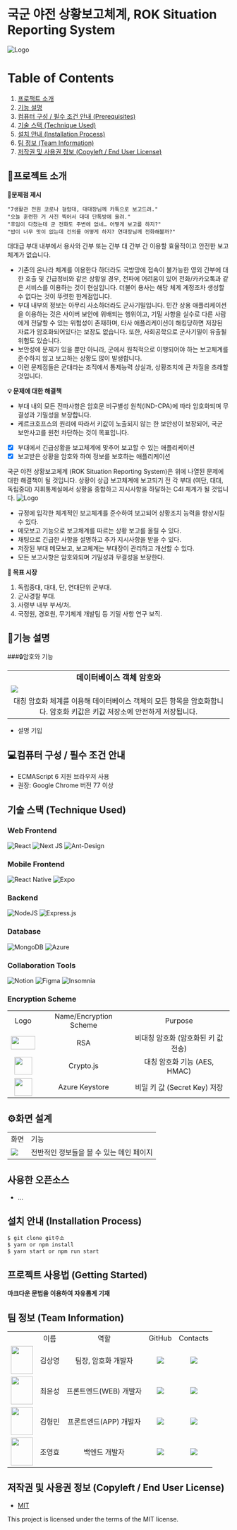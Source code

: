 # 국군 야전 상황보고체계, ROK Situation Reporting System
![Logo](https://i.ibb.co/c1jYDwj/logotransparent.png)

# Table of Contents
1. [프로잭트 소개](#introduction)
2. [기능 설명](#features)
3. [컴퓨터 구성 / 필수 조건 안내 (Prerequisites)](#requirements)
4. [기술 스택 (Technique Used) ](#techniques)
5. [설치 안내 (Installation Process) ](#installation)
6. [팀 정보 (Team Information) ](#team)
7. [저작권 및 사용권 정보 (Copyleft / End User License) ](#copyright)

<a id = "introduction"></a>
## 📢프로젝트 소개

**🚩문제점 제시**

    "7생활관 전원 코로나 걸렸대, 대대장님께 카톡으로 보고드려."
    "오늘 훈련한 거 사진 찍어서 대대 단톡방에 올려."
    "후임이 다쳤는데 군 전화도 주변에 없네… 어떻게 보고를 하지?"
    "밥이 너무 맛이 없는데 건의를 어떻게 하지? 연대장님께 전화해볼까?" 

대대급 부대 내부에서 용사와 간부 또는 간부 대 간부 간 이용할 효율적이고 안전한 보고체계가 없습니다.

- 기존의 온나라 체계를 이용한다 하더라도 국방망에 접속이 불가능한 영외 간부에 대한 호출 및 긴급정비와 같은 상황일 경우, 전파에 어려움이 있어 전화/카카오톡과 같은 서비스를 이용하는 것이 현실입니다. 더불어 용사는 해당 체계 계정조차 생성할 수 없다는 것이 뚜렷한 한계점입니다.
- 부대 내부의 정보는 아무리 사소하더라도 군사기밀입니다. 민간 상용 애플리케이션을 이용하는 것은 사이버 보안에 위배되는 행위이고, 기밀 사항을 실수로 다른 사람에게 전달할 수 있는 위험성이 존재하며, 타사 애플리케이션이 해킹당하면 저장된 자료가 암호화되어있다는 보장도 없습니다. 또한, 사회공학으로 군사기밀이 유출될 위험도 있습니다. 
- 보안성에 문제가 있을 뿐만 아니라, 군에서 원칙적으로 이행되어야 하는 보고체계를 준수하지 않고 보고하는 상황도 많이 발생합니다.
- 이런 문제점들은 군대라는 조직에서 통제능력 상실과, 상황조치에 큰 차질을 초래할 것입니다.


**💡 문제에 대한 해결책**
- 부대 내의 모든 전파사항은 암호문 비구별성 원칙(IND-CPA)에 따라 암호화되며 무결성과 기밀성을 보장합니다.
- 케르크호프스의 원리에 따라서 키값이 노출되지 않는 한 보안성이 보장되어, 국군 보안사고를 원천 차단하는 것이 목표입니다.

 - [x] 부대에서 긴급상황을 보고체계에 맞추어 보고할 수 있는 애플리케이션
 - [x] 보고받은 상황을 암호와 하여 정보를 보호하는 애플리케이션

국군 야전 상황보고체계 (ROK Situation Reporting System)은 위에 나열된 문제에 대한 해결책이 될 것입니다.
상황이 상급 보고체계에 보고되기 전 각 부대 (여단, 대대, 독립중대) 지휘통제실에서 상황을 종합하고 지시사항을 하달하는 C4I 체계가 될 것입니다.
![Logo](https://i.ibb.co/2KDTRCD/Blank-board.png)
 - 규정에 입각한 체계적인 보고체계를 준수하여 보고되어 상황조치 능력을 향상시킬 수 있다.
 - 메모보고 기능으로 보고체계를 따르는 상황 보고를 올릴 수 있다.
 - 채팅으로 긴급한 사항을 설명하고 추가 지시사항을 받을 수 있다.
 - 저장된 부대 메모보고, 보고체계는 부대장이 관리하고 개선할 수 있다. 
 - 모든 보고사항은 암호와되며 기밀성과 무결성을 보장한다. 

 **💸 목표 시장**
1. 독립중대, 대대, 단, 연대단위 군부대.
2. 군사경찰 부대.
3. 사령부 내부 부서/처.
4. 국정원, 경호원, 무기체계 개발팀 등 기밀 사항 연구 보직.

<a id = "features"></a>
## 📖기능 설명

###🔒암호와 기능
<table>
	<tr>
		<td style = "font-weight: bold; text-align: center; font-size: 18px;">데이터베이스 객체 암호와 </td>
	</tr>
	<tr>
		<td>
		<img src="https://i.ibb.co/2gHWKVj/Symmetric-Encryption.png" />
		</td>
	</tr>
	<tr>
	<td style = "text-align: center">대칭 암호화 체계를 이용해 데이터베이스 객체의 모든 항목을 암호화합니다. 
	암호화 키값은 키값 저장소에 안전하게 저장됩니다. 
</td>
	</tr>
</table>

 - 설명 기입

<a id = "requirements"></a>
## 💻컴퓨터 구성 / 필수 조건 안내
* ECMAScript 6 지원 브라우저 사용
* 권장: Google Chrome 버전 77 이상

<a id = "techniques"></a>
## 기술 스택 (Technique Used) 
### Web Frontend
![React](https://img.shields.io/badge/react-%2320232a.svg?style=for-the-badge&logo=react&logoColor=%2361DAFB) ![Next JS](https://img.shields.io/badge/Next-black?style=for-the-badge&logo=next.js&logoColor=white) ![Ant-Design](https://img.shields.io/badge/-AntDesign-%230170FE?style=for-the-badge&logo=ant-design&logoColor=white)
### Mobile Frontend
![React Native](https://img.shields.io/badge/react_native-%2320232a.svg?style=for-the-badge&logo=react&logoColor=%2361DAFB) ![Expo](https://img.shields.io/badge/expo-1C1E24?style=for-the-badge&logo=expo&logoColor=#D04A37) 
### Backend
![NodeJS](https://img.shields.io/badge/node.js-6DA55F?style=for-the-badge&logo=node.js&logoColor=white) ![Express.js](https://img.shields.io/badge/express.js-%23404d59.svg?style=for-the-badge&logo=express&logoColor=%2361DAFB)
### Database
![MongoDB](https://img.shields.io/badge/MongoDB-%234ea94b.svg?style=for-the-badge&logo=mongodb&logoColor=white) ![Azure](https://img.shields.io/badge/azure-%230072C6.svg?style=for-the-badge&logo=microsoftazure&logoColor=white)
### Collaboration Tools
![Notion](https://img.shields.io/badge/Notion-%23000000.svg?style=for-the-badge&logo=notion&logoColor=white)
![Figma](https://img.shields.io/badge/figma-%23F24E1E.svg?style=for-the-badge&logo=figma&logoColor=white)
![Insomnia](https://img.shields.io/badge/Insomnia-black?style=for-the-badge&logo=insomnia&logoColor=5849BE)
### Encryption Scheme
<table>
<tr>
	  <td align='center'>Logo</td>
	  <td align='center'>Name/Encryption Scheme</td>
	  <td align='center'>Purpose</td>
 </tr>
 <tr>
	  <td align='center'><img src = "https://upload.wikimedia.org/wikipedia/commons/2/2a/RSA_Security_logo2.svg" width = "55px" height = "30px"></td>
	  <td align='center'>RSA</td>
	  <td align='center'>비대칭 암호화 (암호화된 키 값 전송)</td>

 </tr>
  <tr>
	  <td align='center'><img src = "https://www.gitbook.com/cdn-cgi/image/width=40,height=40,fit=contain,dpr=1,format=auto/https%3A%2F%2F1252457264-files.gitbook.io%2F~%2Ffiles%2Fv0%2Fb%2Fgitbook-legacy-files%2Fo%2Fspaces%252F-LVOh1OI8lhWfR_994H2%252Favatar.png%3Fgeneration%3D1546620224707409%26alt%3Dmedia" width = "40px" height = "40px"></td>
	  	  <td align='center'>Crypto.js</td>
	  <td align='center'>대칭 암호화 기능 (AES, HMAC)</td>

 </tr>
   <tr>
	  <td align='center'><img src = "https://miro.medium.com/max/251/1*YUlYnXhu4NG61i-HRG50AQ.jpeg" width = "40px" height = "40px"></td>
	  	  <td align='center'>Azure Keystore</td>
	  <td align='center'>비밀 키 값 (Secret Key) 저장</td>
 </tr>
</table> 

<a id="functions"></a>
## ⚙️화면 설계
<table>
	<tr>
		<td>화면</td>
		<td>기능</td>
	</tr>
	<tr>
		<td>
		<img src="https://user-images.githubusercontent.com/68419358/197477131-04da0323-6d54-4207-9538-f4209d285b12.png" />
		</td>
		<td>전반적인 정보들을 볼 수 있는 메인 페이지</td>
	</tr>
</table>

<a id="opensource"></a>
## 사용한 오픈소스
* ...

<a id = "installation"></a>
## 설치 안내 (Installation Process)
```bash
$ git clone git주소
$ yarn or npm install
$ yarn start or npm run start
```

## 프로젝트 사용법 (Getting Started)
**마크다운 문법을 이용하여 자유롭게 기재**

 <a id = "team"></a>
## 팀 정보 (Team Information)
<table>
 <tr>
	  <td></td>
	  <td align='center'>이름</td>
	  <td align='center'>역할</td>
	  <td align='center'>GitHub</td>
	  <td align='center'>Contacts</td>
 </tr>
 <tr>
	  <td align='center'><img src="https://i.imgur.com/5NlzJuu_d.webp?maxwidth=760&fidelity=grand" width="50" height="63"></td>
	  <td align='center'>김상영</td>
	  <td align='center'>팀장, 암호화 개발자</td>
	  <td align='center'><a href="https://github.com/s3kim2018"><img src="http://img.shields.io/badge/s3kim2018-green?style=social&logo=github"/></a></td>
	  <td align='center'><a href="s3kim2018@berkeley.edu"><img src="https://img.shields.io/badge/s3kim2018@berkeley.edu-green?logo=gmail&style=social"/></a></td>
 </tr>
 <tr>
	  <td align='center'><img src="https://user-images.githubusercontent.com/68419358/197472945-18b649a8-3c68-48a8-9f6a-15506f0068a6.jpg" width="50" height="63"></td>
	  <td align='center'>최윤성</td>
	  <td align='center'>프론트엔드(WEB) 개발자</td>
	  <td align='center'><a href="https://github.com/marunemo"><img src="http://img.shields.io/badge/marunemo-green?style=social&logo=github"/></a></td>
	  <td align='center'><a href="chys3697@gmail.com"><img src="https://img.shields.io/badge/chys3697@gmail.com-green?logo=gmail&style=social"/></a></td>
 </tr>
 <tr>
	 <td align='center'><img src="https://cdn-icons-png.flaticon.com/512/6142/6142226.png" width="50" height="63"></td>
  <td align='center'>김형민</td>
  <td align='center'>프론트엔드(APP) 개발자</td>
  <td align='center'><a href="https://github.com/gudmin0526"><img src="http://img.shields.io/badge/gudmin0526-green?style=social&logo=github"/></a></td>
  <td align='center'><a href="gudmin0526@gmail.com"><img src="https://img.shields.io/badge/gudmin0526@gmail.com-green?logo=gmail&style=social"/></a></td>
 </tr>
 <tr>
	  <td align='center'><img src="https://user-images.githubusercontent.com/52823519/195992813-c10b8189-7a98-4e8c-8f08-53ef9cdb7803.png" width="50" height="63"></td>
	  <td align='center'>조영효</td>
	  <td align='center'>백엔드 개발자</td>
	  <td align='center'><a href="https://github.com/yhcho0405"><img src="http://img.shields.io/badge/yhcho0405-green?style=social&logo=github"/></a></td>
	  <td align='center'><a href="yhcho0405@kakao.com"><img src="https://img.shields.io/badge/yhcho0405@kakao.com-green?logo=gmail&style=social"/></a></td>
 </tr>
</table>


<a id = "copyright"></a>
## 저작권 및 사용권 정보 (Copyleft / End User License)
 * [MIT](https://github.com/osam2020-WEB/Sample-ProjectName-TeamName/blob/master/license.md)

This project is licensed under the terms of the MIT license.
